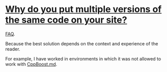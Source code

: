 # [Why do you put multiple versions of the same code on your site?](CppWhyMultipleCode.md)

[FAQ](CppFaq.md).

Because the best solution depends on the context and experience of the reader.

For example, I have worked in environments in which it was not allowed to work with [CppBoost.md](Boost).
